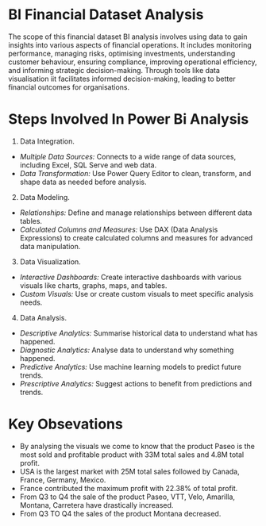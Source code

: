 # BI Financial Dataset Analysis
The scope of this financial dataset BI analysis involves using data to gain insights into various aspects of financial operations. It includes monitoring performance, managing risks, optimising investments, understanding customer behaviour, ensuring compliance, improving operational efficiency, and informing strategic decision-making. Through tools like data visualisation iit facilitates informed decision-making, leading to better financial outcomes for organisations. 

# **Steps Involved In Power Bi Analysis**
1) Data Integration.
- *Multiple Data Sources:* Connects to a wide range of data sources, including Excel, SQL Serve and web data.
- *Data Transformation:* Use Power Query Editor to clean, transform, and shape data as needed before analysis.

2) Data Modeling.
- *Relationships:* Define and manage relationships between different data tables.
- *Calculated Columns and Measures:* Use DAX (Data Analysis Expressions) to create calculated columns and measures for advanced data manipulation.

3) Data Visualization.
- *Interactive Dashboards:* Create interactive dashboards with various visuals like charts, graphs, maps, and tables.
- *Custom Visuals:* Use or create custom visuals to meet specific analysis needs.

4) Data Analysis.
- *Descriptive Analytics:* Summarise historical data to understand what has happened.
- *Diagnostic Analytics:* Analyse data to understand why something happened.
- *Predictive Analytics:* Use machine learning models to predict future trends.
- *Prescriptive Analytics:* Suggest actions to benefit from predictions and trends.

#   Key Obsevations
- By analysing the visuals we come to know that the product Paseo is the most sold and profitable product with 33M total sales and 4.8M total profit.
- USA is the largest market with 25M total sales followed by Canada, France, Germany, Mexico.
- France contributed the maximum profit with 22.38% of total profit.
- From Q3 to Q4 the sale of the product Paseo, VTT, Velo, Amarilla, Montana, Carretera have drastically increased. 
- From Q3 TO Q4 the sales of the product Montana decreased.


